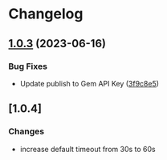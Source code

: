 # Changelog

## [1.0.3](https://github.com/ShipEngine/shipengine-ruby/compare/v1.0.2...v1.0.3) (2023-06-16)


### Bug Fixes

* Update publish to Gem API Key ([3f9c8e5](https://github.com/ShipEngine/shipengine-ruby/commit/3f9c8e5eec8147e2fb1b38a114fa0e2ff24a5f9e))

## [1.0.4]

### Changes

* increase default timeout from 30s to 60s